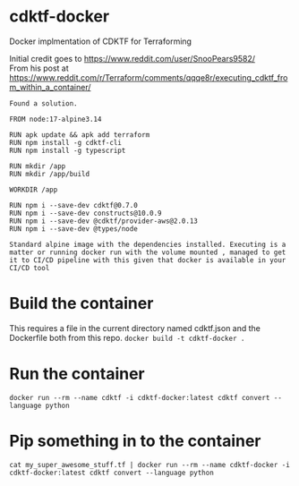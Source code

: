 # cdktf-docker
Docker implmentation of CDKTF for Terraforming  

Initial credit goes to https://www.reddit.com/user/SnooPears9582/  
From his post at https://www.reddit.com/r/Terraform/comments/qqqe8r/executing_cdktf_from_within_a_container/  
  
```
Found a solution.

FROM node:17-alpine3.14

RUN apk update && apk add terraform
RUN npm install -g cdktf-cli
RUN npm install -g typescript

RUN mkdir /app
RUN mkdir /app/build

WORKDIR /app

RUN npm i --save-dev cdktf@0.7.0
RUN npm i --save-dev constructs@10.0.9
RUN npm i --save-dev @cdktf/provider-aws@2.0.13
RUN npm i --save-dev @types/node

Standard alpine image with the dependencies installed. Executing is a matter or running docker run with the volume mounted , managed to get it to CI/CD pipeline with this given that docker is available in your CI/CD tool
```

# Build the container  
This requires a file in the current directory named cdktf.json and the Dockerfile both from this repo.
`docker build -t cdktf-docker .`  

# Run the container  
`docker run --rm --name cdktf -i cdktf-docker:latest cdktf convert --language python`  

# Pip something in to the container  
`cat my_super_awesome_stuff.tf | docker run --rm --name cdktf-docker -i cdktf-docker:latest cdktf convert --language python`  
  
  
